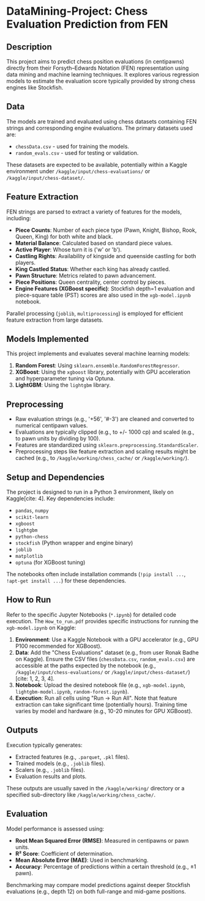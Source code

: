 # DataMining-Project: Chess Evaluation Prediction from FEN

## Description

This project aims to predict chess position evaluations (in centipawns) directly from their Forsyth–Edwards Notation (FEN) representation using data mining and machine learning techniques. It explores various regression models to estimate the evaluation score typically provided by strong chess engines like Stockfish.

## Data

The models are trained and evaluated using chess datasets containing FEN strings and corresponding engine evaluations. The primary datasets used are:

* `chessData.csv`  - used for training the models.
* `random_evals.csv` - used for testing or validation.

These datasets are expected to be available, potentially within a Kaggle environment under `/kaggle/input/chess-evaluations/` or `/kaggle/input/chess-dataset/`.

## Feature Extraction

FEN strings are parsed to extract a variety of features for the models, including:

* **Piece Counts**: Number of each piece type (Pawn, Knight, Bishop, Rook, Queen, King) for both white and black.
* **Material Balance**: Calculated based on standard piece values.
* **Active Player**: Whose turn it is ('w' or 'b').
* **Castling Rights**: Availability of kingside and queenside castling for both players.
* **King Castled Status**: Whether each king has already castled.
* **Pawn Structure**: Metrics related to pawn advancement.
* **Piece Positions**: Queen centrality, center control by pieces.
* **Engine Features (XGBoost specific)**: Stockfish depth=1 evaluation and piece-square table (PST) scores are also used in the `xgb-model.ipynb` notebook.

Parallel processing (`joblib`, `multiprocessing`) is employed for efficient feature extraction from large datasets.

## Models Implemented

This project implements and evaluates several machine learning models:

1.  **Random Forest**: Using `sklearn.ensemble.RandomForestRegressor`.
2.  **XGBoost**: Using the `xgboost` library, potentially with GPU acceleration and hyperparameter tuning via Optuna.
3.  **LightGBM**: Using the `lightgbm` library.

## Preprocessing

* Raw evaluation strings (e.g., '+56', '#-3') are cleaned and converted to numerical centipawn values.
* Evaluations are typically clipped (e.g., to +/- 1000 cp) and scaled (e.g., to pawn units by dividing by 100).
* Features are standardized using `sklearn.preprocessing.StandardScaler`.
* Preprocessing steps like feature extraction and scaling results might be cached (e.g., to `/kaggle/working/chess_cache/` or `/kaggle/working/`).

## Setup and Dependencies

The project is designed to run in a Python 3 environment, likely on Kaggle[cite: 4]. Key dependencies include:

* `pandas`, `numpy`
* `scikit-learn`
* `xgboost`
* `lightgbm`
* `python-chess`
* `stockfish` (Python wrapper and engine binary)
* `joblib`
* `matplotlib`
* `optuna` (for XGBoost tuning)

The notebooks often include installation commands (`!pip install ...`, `!apt-get install ...`) for these dependencies.

## How to Run

Refer to the specific Jupyter Notebooks (`*.ipynb`) for detailed code execution. The `How_to_run.pdf` provides specific instructions for running the `xgb-model.ipynb` on Kaggle:

1.  **Environment**: Use a Kaggle Notebook with a GPU accelerator (e.g., GPU P100 recommended for XGBoost).
2.  **Data**: Add the "Chess Evaluations" dataset (e.g., from user Ronak Badhe on Kaggle). Ensure the CSV files (`chessData.csv`, `random_evals.csv`) are accessible at the paths expected by the notebook (e.g., `/kaggle/input/chess-evaluations/` or `/kaggle/input/chess-dataset/`)[cite: 1, 2, 3, 4].
3.  **Notebook**: Upload the desired notebook file (e.g., `xgb-model.ipynb`, `lightgbm-model.ipynb`, `random-forest.ipynb`).
4.  **Execution**: Run all cells using "Run → Run All". Note that feature extraction can take significant time (potentially hours). Training time varies by model and hardware (e.g., 10-20 minutes for GPU XGBoost).

## Outputs

Execution typically generates:

* Extracted features (e.g., `.parquet`, `.pkl` files).
* Trained models (e.g., `.joblib` files).
* Scalers (e.g., `.joblib` files).
* Evaluation results and plots.

These outputs are usually saved in the `/kaggle/working/` directory or a specified sub-directory like `/kaggle/working/chess_cache/`.

## Evaluation

Model performance is assessed using:

* **Root Mean Squared Error (RMSE)**: Measured in centipawns or pawn units.
* **R² Score**: Coefficient of determination.
* **Mean Absolute Error (MAE)**: Used in benchmarking.
* **Accuracy**: Percentage of predictions within a certain threshold (e.g., ±1 pawn).

Benchmarking may compare model predictions against deeper Stockfish evaluations (e.g., depth 12) on both full-range and mid-game positions.
